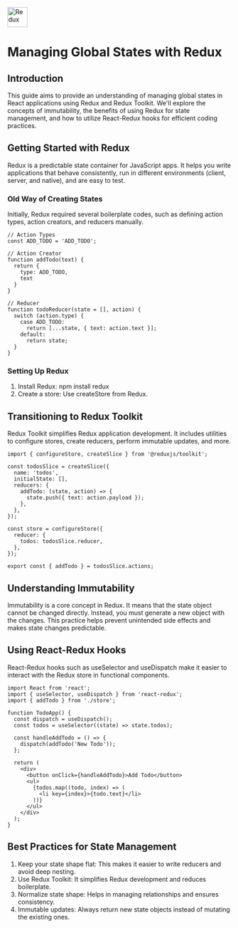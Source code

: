 <p>
 <img src="https://www.alura.com.br/assets/api/cursos/react-gerenciamento-estados-globais-redux.svg" title="Redux"  alt="Redux" width="45" height="45"/> 
 <h1>Managing Global States with Redux</h1>
 </p>

## Introduction

This guide aims to provide an understanding of managing global states in React applications using Redux and Redux Toolkit. We'll explore the concepts of immutability, the benefits of using Redux for state management, and how to utilize React-Redux hooks for efficient coding practices.

## Getting Started with Redux

Redux is a predictable state container for JavaScript apps. It helps you write applications that behave consistently, run in different environments (client, server, and native), and are easy to test.

### Old Way of Creating States

Initially, Redux required several boilerplate codes, such as defining action types, action creators, and reducers manually.

```
// Action Types
const ADD_TODO = 'ADD_TODO';

// Action Creator
function addTodo(text) {
  return {
    type: ADD_TODO,
    text
  }
}

// Reducer
function todoReducer(state = [], action) {
  switch (action.type) {
    case ADD_TODO:
      return [...state, { text: action.text }];
    default:
      return state;
  }
}
```

### Setting Up Redux

1. Install Redux: npm install redux
2. Create a store: Use createStore from Redux.

## Transitioning to Redux Toolkit

Redux Toolkit simplifies Redux application development. It includes utilities to configure stores, create reducers, perform immutable updates, and more.

```
import { configureStore, createSlice } from '@reduxjs/toolkit';

const todosSlice = createSlice({
  name: 'todos',
  initialState: [],
  reducers: {
    addTodo: (state, action) => {
      state.push({ text: action.payload });
    },
  },
});

const store = configureStore({
  reducer: {
    todos: todosSlice.reducer,
  },
});

export const { addTodo } = todosSlice.actions;
```

## Understanding Immutability

Immutability is a core concept in Redux. It means that the state object cannot be changed directly. Instead, you must generate a new object with the changes. This practice helps prevent unintended side effects and makes state changes predictable.

## Using React-Redux Hooks

React-Redux hooks such as useSelector and useDispatch make it easier to interact with the Redux store in functional components.

```
import React from 'react';
import { useSelector, useDispatch } from 'react-redux';
import { addTodo } from './store';

function TodoApp() {
  const dispatch = useDispatch();
  const todos = useSelector((state) => state.todos);

  const handleAddTodo = () => {
    dispatch(addTodo('New Todo'));
  };

  return (
    <div>
      <button onClick={handleAddTodo}>Add Todo</button>
      <ul>
        {todos.map((todo, index) => (
          <li key={index}>{todo.text}</li>
        ))}
      </ul>
    </div>
  );
}
```

## Best Practices for State Management

1. Keep your state shape flat: This makes it easier to write reducers and avoid deep nesting.
2. Use Redux Toolkit: It simplifies Redux development and reduces boilerplate.
3. Normalize state shape: Helps in managing relationships and ensures consistency.
4. Immutable updates: Always return new state objects instead of mutating the existing ones.
